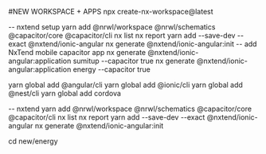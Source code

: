 #NEW WORKSPACE + APPS
npx create-nx-workspace@latest

-- nxtend setup
yarn add @nrwl/workspace @nrwl/schematics @capacitor/core @capacitor/cli
nx list
nx report
yarn add --save-dev --exact @nxtend/ionic-angular
nx generate @nxtend/ionic-angular:init
-- add NxTend mobile capacitor app
nx generate @nxtend/ionic-angular:application sumitup --capacitor true
nx generate @nxtend/ionic-angular:application energy --capacitor true

yarn global add @angular/cli
yarn global add @ionic/cli
yarn global add @nest/cli
yarn global add cordova

-- nxtend
yarn add @nrwl/workspace @nrwl/schematics @capacitor/core @capacitor/cli
nx list
nx report
yarn add --save-dev --exact @nxtend/ionic-angular
nx generate @nxtend/ionic-angular:init

cd new/energy

